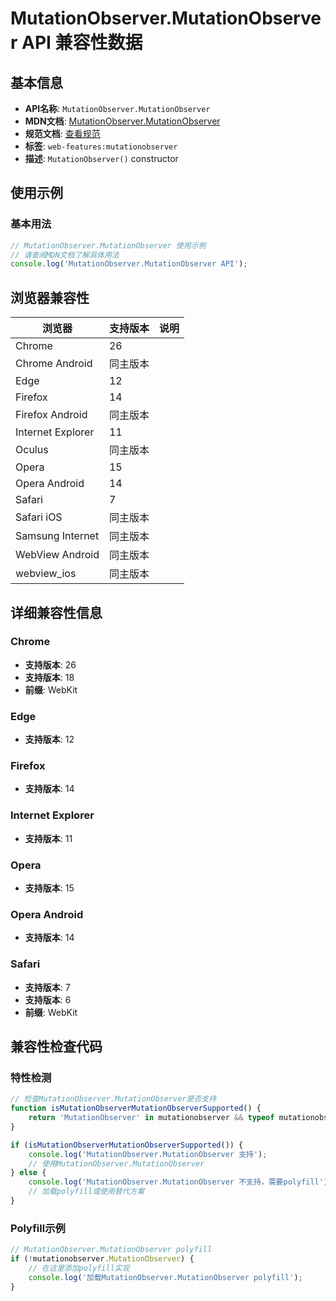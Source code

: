 # MutationObserver.MutationObserver API 兼容性数据

## 基本信息

- **API名称**: `MutationObserver.MutationObserver`
- **MDN文档**: [MutationObserver.MutationObserver](https://developer.mozilla.org/docs/Web/API/MutationObserver/MutationObserver)
- **规范文档**: [查看规范](https://dom.spec.whatwg.org/#ref-for-dom-mutationobserver-mutationobserver①)
- **标签**: `web-features:mutationobserver`
- **描述**: `MutationObserver()` constructor

## 使用示例

### 基本用法

```javascript
// MutationObserver.MutationObserver 使用示例
// 请查阅MDN文档了解具体用法
console.log('MutationObserver.MutationObserver API');
```

## 浏览器兼容性

| 浏览器 | 支持版本 | 说明 |
|--------|----------|------|
| Chrome | 26 |  |
| Chrome Android | 同主版本 |  |
| Edge | 12 |  |
| Firefox | 14 |  |
| Firefox Android | 同主版本 |  |
| Internet Explorer | 11 |  |
| Oculus | 同主版本 |  |
| Opera | 15 |  |
| Opera Android | 14 |  |
| Safari | 7 |  |
| Safari iOS | 同主版本 |  |
| Samsung Internet | 同主版本 |  |
| WebView Android | 同主版本 |  |
| webview_ios | 同主版本 |  |

## 详细兼容性信息

### Chrome

- **支持版本**: 26
- **支持版本**: 18
- **前缀**: WebKit

### Edge

- **支持版本**: 12

### Firefox

- **支持版本**: 14

### Internet Explorer

- **支持版本**: 11

### Opera

- **支持版本**: 15

### Opera Android

- **支持版本**: 14

### Safari

- **支持版本**: 7
- **支持版本**: 6
- **前缀**: WebKit

## 兼容性检查代码

### 特性检测

```javascript
// 检查MutationObserver.MutationObserver是否支持
function isMutationObserverMutationObserverSupported() {
    return 'MutationObserver' in mutationobserver && typeof mutationobserver.MutationObserver === 'function';
}

if (isMutationObserverMutationObserverSupported()) {
    console.log('MutationObserver.MutationObserver 支持');
    // 使用MutationObserver.MutationObserver
} else {
    console.log('MutationObserver.MutationObserver 不支持，需要polyfill');
    // 加载polyfill或使用替代方案
}
```

### Polyfill示例

```javascript
// MutationObserver.MutationObserver polyfill
if (!mutationobserver.MutationObserver) {
    // 在这里添加polyfill实现
    console.log('加载MutationObserver.MutationObserver polyfill');
}
```

